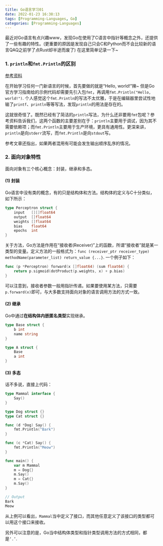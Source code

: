 ```yaml
---
title: Go语言学习01
date: 2022-01-23 16:38:13
tags: [Programming-Languages, Go]
categories: [Programming-Languages]
---
```


最近对Go语言有点兴趣www，发现Go在使用了C语言中指针等概念之外，还提供了一些有趣的特性。(更重要的原因是发现自己只会C和Python而不会比较新的语言QAQ之前学了点Rust却半途而废了) 在这里简单记录一下\~

<!--more-->

### 1. `println`和`fmt.Println`的区别

[参考资料](https://blog.csdn.net/lenfranky/article/details/102898190)

在开始学习任何一门新语言的时候，首先要做的就是“Hello, world!”辣\~ 但是Go官方学习指南给的示例代码却需要先引入包`fmt`，再调用`fmt.Println("Hello, world!")`. 个人感觉这个`fmt.Println`的写法不太优雅，于是在编辑器里尝试性地输了`printf`、`println`等等写法，发现`println`的用法是存在的。

这就很奇怪了。既然已经有了简洁的`println`写法，为什么还非要用`fmt`包呢？参考资料告诉我们，这两个函数的主要差别在于：`println`主要用于调试，因为其不需要依赖项；而`fmt.Println`主要用于生产环境，更具有通用性。更深来讲，`println`是向`stderr`流写，而`fmt.Println`是向`stdout`写。

参考文章还指出，如果两者混用有可能会发生输出顺序乱序的情况。

### 2. 面向对象特性

面向对象有三个核心概念：封装，继承和多态。

#### (1) 封装

Go语言中没有类的概念，有的只是结构体和方法。结构体的定义与C十分类似，如下所示：

```go
type Perceptron struct {
	input   [][]float64
	output  []float64
	weights []float64
	bias    float64
	epochs  int
}
```

关于方法，Go方法是作用在“接收者(Receiver)”上的函数，所谓“接收者”就是某一类型的变量。定义方法的一般格式为：`func (receiver_ptr receiver_type) methodName(parameter_list) return_value {...}`. 一个例子如下：

```go
func (p *Perceptron) forward(x []float64) (sum float64) {
	return p.sigmoid(dotProduct(p.weights, x) + p.bias)
}
```

可以注意到，接收者参数一般用指针传递。如果要使用某方法，只需要`p.forward(x)`即可，与大多数支持面向对象的语言调用方法的方式一致。

#### (2) 继承

Go中通过**在结构体内嵌匿名类型**实现继承。

```go
type Base struct {
    b int
    name string
}

type A struct {
    Base
    a int
}
```

#### (3) 多态

话不多说，直接上代码：

```go
type Mammal interface {
    Say()
}

type Dog struct {}
type Cat struct {}

func (d *Dog) Say() {
    fmt.Println("Bark")
}

func (c *Cat) Say() {
    fmt.Println("Meow")
}

func main() {
    var m Mammal
    m = Dog{}
    m.Say()
    m = Cat{}
    m.Say()
}
```

```go
// Output
Bark
Meow
```

从上例可以看出，`Mammal`当中定义了接口，而其他任意定义了该接口的类型都可以用这个接口来接收。

另外可以注意的是，Go当中结构体类型和指针类型调用方法的方式相同，都是`‘.’`.
